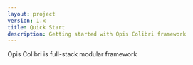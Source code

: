 ```yaml
---
layout: project
version: 1.x
title: Quick Start
description: Getting started with Opis Colibri framework
---
```


Opis Colibri is full-stack modular framework